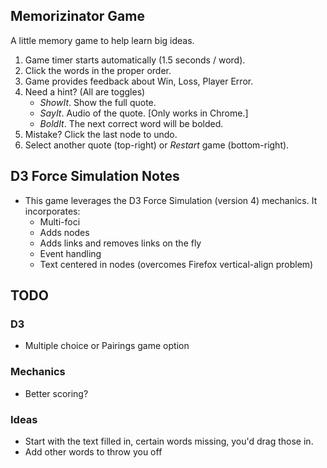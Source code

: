 ## Memorizinator Game
A little memory game to help learn big ideas.

1. Game timer starts automatically (1.5 seconds / word).
2. Click the words in the proper order.
3. Game provides feedback about Win, Loss, Player Error.
4. Need a hint? (All are toggles)
   * _ShowIt_. Show the full quote.
   * _SayIt_. Audio of the quote. [Only works in Chrome.]
   * _BoldIt_. The next correct word will be bolded.
5. Mistake? Click the last node to undo.
6. Select another quote (top-right) or _Restart_ game (bottom-right).


## D3 Force Simulation Notes
* This game leverages the D3 Force Simulation (version 4) mechanics.  It incorporates:
  * Multi-foci
  * Adds nodes
  * Adds links and removes links on the fly
  * Event handling
  * Text centered in nodes (overcomes Firefox vertical-align problem)

  
## TODO
### D3
* Multiple choice or Pairings game option

### Mechanics
* Better scoring?

### Ideas
* Start with the text filled in, certain words missing, you'd drag those in.
* Add other words to throw you off
